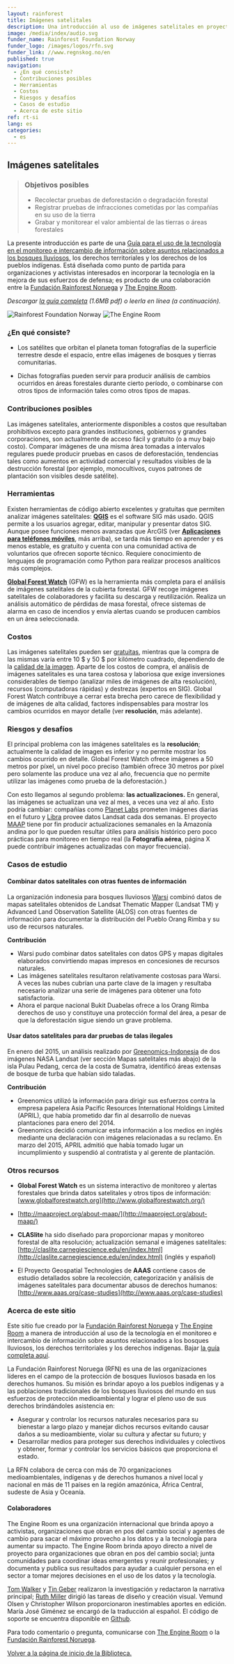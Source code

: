 ```yaml
---
layout: rainforest
title: Imágenes satelitales
description: Una introducción al uso de imágenes satelitales en proyectos relacionados a bosques lluviosos para analizar cambios ocurridos en un área forestal durante un período determinado, o generar pruebas de deforestación, tendencias tales como aumentos en actividad comercial o resultados visibles de la degradación forestal. Parte del <p>informe <a href="/rainforest-tech">Tecnología para bosques lluviosos</a>.</p>
image: /media/index/audio.svg
funder_name: Rainforest Foundation Norway
funder_logo: /images/logos/rfn.svg
funder_link: //www.regnskog.no/en
published: true
navigation:
  - ¿En qué consiste?
  - Contribuciones posibles
  - Herramientas
  - Costos
  - Riesgos y desafíos
  - Casos de estudio
  - Acerca de este sitio
ref: rt-si
lang: es
categories:
  - es
---
```



## **Imágenes satelitales**

> ### Objetivos posibles
> * Recolectar pruebas de deforestación o degradación forestal
> * Registrar pruebas de infracciones cometidas por las compañías en su uso de la tierra
> * Grabar y monitorear el valor ambiental de las tierras o áreas forestales

La presente introducción es parte de una [Guía para el uso de la tecnología en el monitoreo e intercambio de información sobre asuntos relacionados a los bosques lluviosos](https://library.theengineroom.org/rainforest-tech/), los derechos territoriales y los derechos de los pueblos indígenas. Está diseñada como punto de partida para organizaciones y activistas interesados en incorporar la tecnología en la mejora de sus esfuerzos de defensa; es producto de una colaboración entre la [Fundación Rainforest Noruega](http://www.regnskog.no/en/) y [The Engine Room](https://theengineroom.org).

_Descargar [la guía completa](http://d5i6is0eze552.cloudfront.net/documents/Publikasjoner/Andre-rapporter/Rainforest-tech-primer.pdf?mtime=20160704134642) (1.6MB pdf) o leerla en línea (a continuación)._

![Rainforest Foundation Norway](/images/logos/rfn-dark.svg) ![The Engine Room](/images/logos/engineroom-dark.png)


### **¿En qué consiste?**

* Los satélites que orbitan el planeta toman fotografías de la superficie terrestre desde el espacio, entre ellas imágenes de bosques y tierras comunitarias.

* Dichas fotografías pueden servir para producir análisis de cambios ocurridos en áreas forestales durante cierto período, o combinarse con otros tipos de información tales como otros tipos de mapas.

### **Contribuciones posibles**

Las imágenes satelitales, anteriormente disponibles a costos que resultaban prohibitivos excepto para grandes instituciones, gobiernos y grandes corporaciones, son actualmente de acceso fácil y gratuito (o a muy bajo costo). Comparar imágenes de una misma área tomadas a intervalos regulares puede producir pruebas en casos de deforestación, tendencias tales como aumentos en actividad comercial y resultados visibles de la destrucción forestal (por ejemplo, monocultivos, cuyos patrones de plantación son visibles desde satélite).

### **Herramientas**

Existen herramientas de código abierto excelentes y gratuitas que permiten analizar imágenes satelitales: [**QGIS**](http://www.qgis.org/en/docs/index.html) es el software SIG más usado. QGIS permite a los usuarios agregar, editar, manipular y presentar datos SIG. Aunque posee funciones menos avanzadas que ArcGIS (ver [**Aplicaciones para teléfonos móviles**](/rainforest-tech-mobile-phones), más arriba), se tarda más tiempo en aprender y es menos estable, es gratuito y cuenta con una comunidad activa de voluntarios que ofrecen soporte técnico. Requiere conocimiento de lenguajes de programación como Python para realizar procesos analíticos más complejos.

[**Global Forest Watch**](http://www.globalforestwatch.org/) (GFW) es la herramienta más completa para el análisis de imágenes satelitales de la cubierta forestal. GFW recoge imágenes satelitales de colaboradores y facilita su descarga y reutilización. Realiza un análisis automático de pérdidas de masa forestal, ofrece sistemas de alarma en caso de incendios y envía alertas cuando se producen cambios en un área seleccionada.

### **Costos**

Las imágenes satelitales pueden ser [gratuitas](http://earthexplorer.usgs.gov/), mientras que la compra de las mismas varía entre 10 $ y 50 $ por kilómetro cuadrado, dependiendo de la [calidad de la imagen](http://www.aaas.org/page/high-resolution-satellite-imagery-ordering-and-analysis-handbook#VI). Aparte de los costos de compra, el análisis de imágenes satelitales es una tarea costosa y laboriosa que exige inversiones considerables de tiempo (analizar miles de imágenes de alta resolución), recursos (computadoras rápidas) y destrezas (expertos en SIG). Global Forest Watch contribuye a cerrar esta brecha pero carece de flexibilidad y de imágenes de alta calidad, factores indispensables para mostrar los cambios ocurridos en mayor detalle (ver **resolución**, más adelante).

### **Riesgos y desafíos**

El principal problema con las imágenes satelitales es la **resolución**; actualmente la calidad de imagen es inferior y no permite mostrar los cambios ocurrido en detalle. Global Forest Watch ofrece imágenes a 50 metros por píxel, un nivel poco preciso (también ofrece 30 metros por píxel pero solamente las produce una vez al año, frecuencia que no permite utilizar las imágenes como prueba de la deforestación.)

Con esto llegamos al segundo problema: **las actualizaciones.** En general, las imágenes se actualizan una vez al mes, a veces una vez al año. Esto podría cambiar: compañías como [Planet Labs](www.planet.com) prometen imágenes diarias en el futuro y [Libra](http://libra.developmentseed.org) provee datos Landsat cada dos semanas. El proyecto [MAAP](http://maaproject.org/about-maap/) tiene por fin producir actualizaciones semanales en la Amazonía andina por lo que pueden resultar útiles para análisis histórico pero poco prácticas para monitoreo en tiempo real (la **Fotografía aérea**, página X puede contribuir imágenes actualizadas con mayor frecuencia).

### **Casos de estudio**
#### Combinar datos satelitales con otras fuentes de información
La organización indonesia para bosques lluviosos [Warsi](http://www.warsi.org/) combinó datos de mapas satelitales obtenidos de Landsat Thematic Mapper (Landsat TM) y Advanced Land Observation Satellite (ALOS) con otras fuentes de información para documentar la distribución del Pueblo Orang Rimba y su uso de recursos naturales.

**Contribución**

* Warsi pudo combinar datos satelitales con datos GPS y mapas digitales elaborados convirtiendo mapas impresos en concesiones de recursos naturales.
* Las imágenes satelitales resultaron relativamente costosas para Warsi. A veces las nubes cubrían una parte clave de la imagen y resultaba necesario analizar una serie de imágenes para obtener una foto satisfactoria.
* Ahora el parque nacional Bukit Duabelas ofrece a los Orang Rimba derechos de uso y constituye una protección formal del área, a pesar de que la deforestación sigue siendo un grave problema.


#### Usar datos satelitales para dar pruebas de talas ilegales
En enero del 2015, un análisis realizado por [Greenomics-Indonesia](http://www.greenomics.org/) de dos imágenes NASA Landsat (ver sección Mapas satelitales más abajo) de la isla Pulau Pedang, cerca de la costa de Sumatra, identificó áreas extensas de bosque de turba que habían sido taladas.

**Contribución**

* Greenomics utilizó la información para dirigir sus esfuerzos contra la empresa papelera Asia Pacific Resources International Holdings Limited (APRIL), que había prometido dar fin al desarrollo de nuevas plantaciones para enero del 2014.
* Greenomics decidió comunicar esta información a los medios en inglés mediante una declaración con imágenes relacionadas a su reclamo. En marzo del 2015, APRIL admitió que había tomado lugar un incumplimiento y suspendió al contratista y al gerente de plantación.

### Otros recursos
* **Global Forest Watch** es un sistema interactivo de monitoreo y alertas forestales que brinda datos satelitales y otros tipos de información: [www.globalforestwatch.org](http://www.globalforestwatch.org/)

* [http://maaproject.org/about-maap/](http://maaproject.org/about-maap/)

* **CLASlite** ha sido diseñado para proporcionar mapas y monitoreo forestal de alta resolución; actualización semanal e imágenes satelitales: [http://claslite.carnegiescience.edu/en/index.html](http://claslite.carnegiescience.edu/en/index.html) (inglés y español)

* El Proyecto Geospatial Technologies de **AAAS** contiene casos de estudio detallados sobre la recolección, categorización y análisis de imágenes satelitales para documentar abusos de derechos humanos: [http://www.aaas.org/case-studies](http://www.aaas.org/case-studies)

### **Acerca de este sitio**
Este sitio fue creado por la [Fundación Rainforest Noruega](www.regnskog.no/en/) y [The Engine Room](https://theengineroom.org) a manera de introducción al uso de la tecnología en el monitoreo e intercambio de información sobre asuntos relacionados a los bosques lluviosos, los derechos territoriales y los derechos indígenas. Bajar [la guía completa aquí](http://d5i6is0eze552.cloudfront.net/documents/Publikasjoner/Andre-rapporter/Rainforest-tech-primer.pdf?mtime=20160704134642).

La Fundación Rainforest Noruega (RFN) es una de las organizaciones líderes en el campo de la protección de bosques lluviosos basada en los derechos humanos. Su misión es brindar apoyo a los pueblos indígenas y a las poblaciones tradicionales de los bosques lluviosos del mundo en sus esfuerzos de protección medioambiental y lograr el pleno uso de sus derechos brindándoles asistencia en:

* Asegurar y controlar los recursos naturales necesarios para su bienestar a 	largo plazo y manejar dichos recursos evitando causar daños a su medioambiente, violar su cultura y afectar su futuro; y
* Desarrollar medios para proteger sus derechos individuales y colectivos y obtener, 	formar y controlar los servicios básicos que proporciona el estado.

La RFN colabora de cerca con más de 70 organizaciones medioambientales, indígenas y de derechos humanos a nivel local y nacional en más de 11 países en la región amazónica, África Central, sudeste de Asia y Oceanía.

#### Colaboradores
The Engine Room es una organización internacional que brinda apoyo a activistas, organizaciones que obran en pos del cambio social y agentes de cambio para sacar el máximo provecho a los datos y a la tecnología para aumentar su impacto. The Engine Room brinda apoyo directo a nivel de proyecto para organizaciones que obran en pos del cambio social; junta comunidades para coordinar ideas emergentes y reunir profesionales; y documenta y publica sus resultados para ayudar a cualquier persona en el sector a tomar mejores decisiones en el uso de los datos y la tecnología.


[Tom Walker](https://www.theengineroom.org/our_team/tom-walker/) y [Tin Geber](https://www.theengineroom.org/our_team/tin-geber/) realizaron la investigación y redactaron la narrativa principal; [Ruth Miller](http://ruthmiller.net/) dirigió las tareas de diseño y creación visual. Vemund Olsen y Christopher Wilson proporcionaron inestimables aportes en edició­n. María José Giménez se encargó de la traducción al español. El código de soporte se encuentra disponible en [Github](https://github.com/the-engine-room/library/).

Para todo comentario o pregunta, comunicarse con [The Engine Room](mailto:post@theengineroom.org) o la [Fundación Rainforest Noruega](mailto:rainforest@rainforest.no).

[Volver a la página de inicio de la Biblioteca.](/rainforest-tech)
